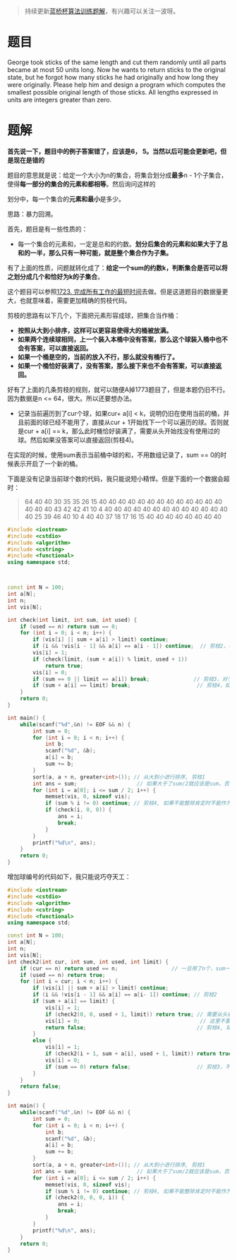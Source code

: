 > 持续更新[蓝桥杯算法训练题解](https://blog.csdn.net/fuzekun/article/details/127298556?spm=1001.2014.3001.5502)，有兴趣可以关注一波呀。



# 题目

George took sticks of the same length and cut them randomly until all parts became at most 50 units long. Now he wants to return sticks to the original state, but he forgot how many sticks he had originally and how long they were originally. Please help him and design a program which computes the smallest possible original length of those sticks. All lengths expressed in units are integers greater than zero.





# 题解



**首先说一下，题目中的例子答案错了，应该是6， 5。当然以后可能会更新吧，但是现在是错的**





题目的意思就是说：给定一个大小为n的集合，将集合划分成**最多**n - 1个子集合，使得**每一部分的集合的元素和都相等**。然后询问这样的

划分中，每一个集合的**元素和最小**是多少。

思路：暴力回溯。

首先，题目是有一些性质的：

- 每一个集合的元素和，一定是总和的约数。**划分后集合的元素和如果大于了总和的一半，那么只有一种可能，就是整个集合作为子集。**

有了上面的性质，问题就转化成了：**给定一个sum的约数k，判断集合是否可以将之划分成几个和恰好为k的子集合**。



这个题目可以参照[1723. 完成所有工作的最短时间](https://leetcode.cn/problems/find-minimum-time-to-finish-all-jobs/)去做。但是这道题目的数据量更大，也就意味着，需要更加精确的剪枝代码。



剪枝的思路有以下几个，下面把元素形容成球，把集合当作桶：

- **按照从大到小排序，这样可以更容易使得大的桶被放满。**
- **如果两个连续球相同，上一个装入本桶中没有答案，那么这个球装入桶中也不会有答案，可以直接返回。**
- **如果一个桶是空的，当前的放入不行，那么就没有桶行了。**
- **如果一个桶恰好装满了，没有答案，那么接下来也不会有答案，可以直接返回。**



好有了上面的几条剪枝的规则，就可以随便A掉1773题目了，但是本题仍旧不行。因为数据是n <= 64，很大。所以还要想办法。

- 记录当前遍历到了cur个球，如果cur+ a[i] < k，说明仍旧在使用当前的桶，并且前面的球已经不能用了，直接从cur + 1开始找下一个可以遍历的球。否则就是cur + a[i] == k，那么此时桶恰好装满了，需要从头开始找没有使用过的球。然后如果没答案可以直接返回(剪枝4)。



在实现的时候，使用sum表示当前桶中球的和，不用数组记录了，sum == 0的时候表示开启了一个新的桶。



下面是没有记录当前球个数的代码，我只能说短小精悍。但是下面的一个数据会超时：

> 64
> 40 40 30 35 35 26 15 40 40 40 40 40 40 40 40 40 40 40 40 40 40 
> 40 40 43 42 42 41 10 4 40 40 40 40 40 40 40 40 40 40 40 40 40 
> 40 25 39 46 40 10 4 40 40 37 18 17 16 15 40 40 40 40 40 40 40 
> 40

```cpp
#include <iostream>
#include <cstdio>
#include <algorithm>
#include <cstring>
#include <functional>
using namespace std;



const int N = 100;
int a[N];
int n;
int vis[N];

int check(int limit, int sum, int used) {
    if (used == n) return sum == 0;
    for (int i = 0; i < n; i++) {
        if (vis[i] || sum + a[i] > limit) continue;
        if (i && !vis[i - 1] && a[i] == a[i - 1]) continue;  // 剪枝2，相等的前不行，后一个也不行
        vis[i] = 1;
        if (check(limit, (sum + a[i]) % limit, used + 1))
            return true;
        vis[i] = 0;
        if (sum == 0 || limit == a[i]) break;              // 剪枝3，对于空桶来说，不用继续向下遍历了，第一个不行，后边都不行
        if (sum + a[i] == limit) break;                     // 剪枝4，如果有恰好装满的，仍及不行，直接break
    }
    return 0;
}

int main() {
    while(scanf("%d",&n) != EOF && n) {
        int sum = 0;
        for (int i = 0; i < n; i++) {
            int b;
            scanf("%d", &b);
            a[i] = b;
            sum += b;
        }
        sort(a, a + n, greater<int>()); // 从大到小进行排序, 剪枝1
        int ans = sum;                   // 如果大于了sum/2就应该是sum，否则就是i
        for (int i = a[0]; i <= sum / 2; i++) {
            memset(vis, 0, sizeof vis);
            if (sum % i != 0) continue; // 剪枝4, 如果不能整除肯定时不能作为长度的
            if (check(i, 0, 0)) {
                ans = i;
                break;
            }
        }
        printf("%d\n", ans);
    }
    return 0;
}
```



增加球编号的代码如下，我只能说巧夺天工：

```cpp
#include <iostream>
#include <cstdio>
#include <algorithm>
#include <cstring>
#include <functional>
using namespace std;

const int N = 100;
int a[N];
int n;
int vis[N];
int check2(int cur, int sum, int used, int limit) {
    if (cur == n) return used == n;                 // 一旦用了n个，sum一定为0，因为是整除的
    if (used == n) return true;
    for (int i = cur; i < n; i++) {
        if (vis[i] || sum + a[i] > limit) continue;
        if (i && !vis[i - 1] && a[i] == a[i- 1]) continue; // 剪枝2
        if (sum + a[i] == limit) {
            vis[i] = 1;
            if (check2(0, 0, used + 1, limit)) return true; // 需要从头看是否还有没有用过的
            vis[i] = 0;                                      // 这里不要忘了回溯
            return false;                                   // 剪枝4, 如果恰好装满了，还是没答案，
        }
        else {
            vis[i] = 1;
            if (check2(i + 1, sum + a[i], used + 1, limit)) return true; // 注意这个应该从i + 1开始
            vis[i] = 0;
            if (sum == 0) return false;                     // 剪枝3，不允许有空桶
        }
    }
    return false;
}

int main() {
    while(scanf("%d",&n) != EOF && n) {
        int sum = 0;
        for (int i = 0; i < n; i++) {
            int b;
            scanf("%d", &b);
            a[i] = b;
            sum += b;
        }
        sort(a, a + n, greater<int>()); // 从大到小进行排序, 剪枝1
        int ans = sum;                   // 如果大于了sum/2就应该是sum，否则就是i
        for (int i = a[0]; i <= sum / 2; i++) {
            memset(vis, 0, sizeof vis);
            if (sum % i != 0) continue; // 剪枝4, 如果不能整除肯定时不能作为长度的
            if (check2(0, 0, 0, i)) {
                ans = i;
                break;
            }
        }
        printf("%d\n", ans);
    }
    return 0;
}
```

